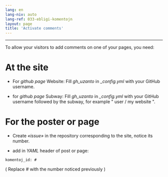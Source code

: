 ```yaml
---
lang: en
lang-niv: auto
lang-ref: 033-ebligi-komentojn
layout: page
title: 'Activate comments'
---
```


---

To allow your visitors to add comments on one of your pages, you need: 

# At the site
 * For   _github page_   Website: Fill   _gh\_uzanto_   in   _\_config.yml_   with your GitHub username.  


 * for   _github page_  Subway: Fill   _gh\_uzanto_   in   _\_config.yml_   with your GitHub username followed by the subway, for example  " user / my website ".  



# For the poster or page
 * Create  _«issue»_  in the repository corresponding to the site, notice its number. 



 * add in  _YAML_  header of post or page:   



```
komentoj_id: #
```
( Replace  _#_  with the number noticed previously ) 
